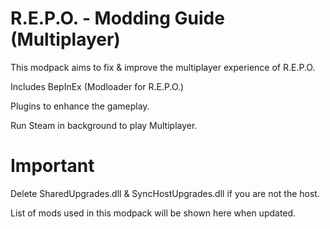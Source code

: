 # R.E.P.O. - Modding Guide (Multiplayer)

This modpack aims to fix & improve the multiplayer experience of R.E.P.O.

Includes BepInEx (Modloader for R.E.P.O.)

Plugins to enhance the gameplay.

Run Steam in background to play Multiplayer.

# Important

Delete SharedUpgrades.dll & SyncHostUpgrades.dll if you are not the host.

List of mods used in this modpack will be shown here when updated.
